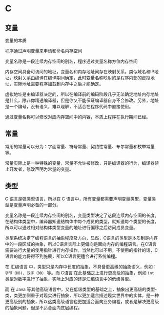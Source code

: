 # C

## 变量

变量的本质

程序通过声明变量来申请和命名内存空间

变量名称是一段连续内存空间的别名，程序通过变量名称方位内存空间

内存空间具备可访问的地址，变量名和内存地址间存在映射关系，类似域名和IP地址，映射关系由编译在编译期间确定，此时变量名称映射的是程序内部的虚拟地址，实际地址需要程序加载到内存中之后才能确定。

虚拟地址是由编译器决定的，所以在编译前的编码阶段几乎无法确定地址内存地址是什么，除非你精通编译器，但是你又不能保证编译器自身不会修改。另外，地址是一个编号，没有语义，难以理解，不适合在程序代码中直接使用。

通过变量名称可以修改对应内存空间中的内容，本质上程序在执行期间已经。

## 常量

常用的常量可以分为：字面常量、符号常量、契约性常量、布尔常量和枚举常量等。

常量实际上是一种特殊的变量，常量不允许被修改，只是编译器的行为，编译器禁止开发者，修改声明为常量的变量。

## 类型

C 语言是强类型语言，所以在 C 语言中，所有变量都需要声明变量类型，变量类型是变量声明必备的一部分。

变量名称是一段连续内存空间的别名，变量类型决定了这段连续内存空间的长度。在结构体类型中，编译器知道结构体中每个成员的类型，就知道每个类型的长度，所以可以通过相对结构体类型变量的地址进行偏移之后访问成员变量。

类型系统决定了编程语言的抽象程度及方向，显然，C语言的类型是本质到是内存中的一段区域的抽象，所以C语言实际上更偏向是面向内存的编程语言。在C语言需要进行大量的使用指针进行内存操作，当然也可以不用，不使用的指针的话，C语言的能力将得不到施展，所以C语言更适合进行系统编程。

在 汇编语言 中，类型只是内存中长度的抽象，不具备更高级的抽象语义，例如：`字节（DB)`、`双字（DD）` 等。而 C语言 在此基础之上进行更高级的抽象，例如 `int` 类型对数字进行了抽象，实际上对应的还是汇编语言中的低级类型。

而 在 Java 等其他高级语言中，又在低级类型的基础之上，抽象出更高级的类型-类，类更加侧重于对现实进行抽象，所以更加适合描述现实世界中的实体，是一种更高级别的抽象，所以这类高级语言也更加适合面向业务编程，或者是解决更高级的抽象问题，但是不适合面向底层编程。
